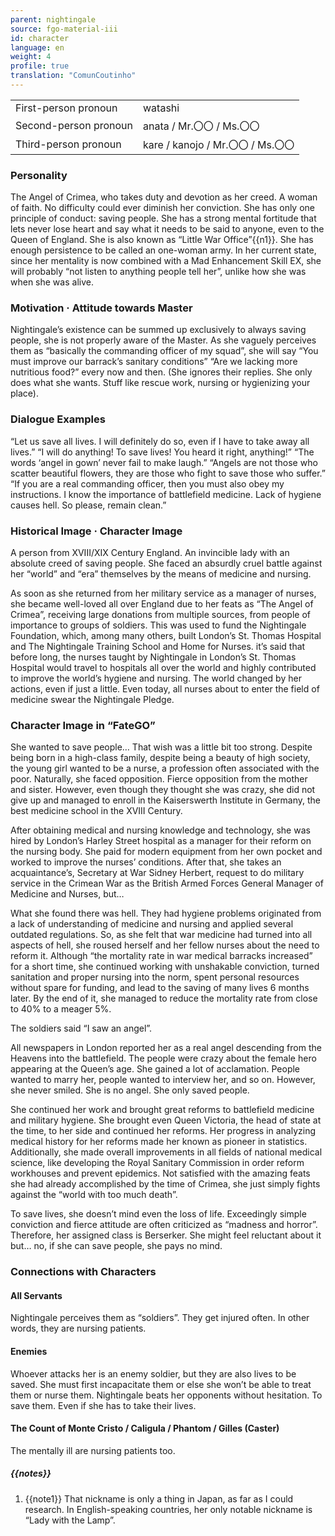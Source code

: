 ```yaml
---
parent: nightingale
source: fgo-material-iii
id: character
language: en
weight: 4
profile: true
translation: "ComunCoutinho"
---
```


<table>
  <tr><td>First-person pronoun</td><td>watashi</td></tr>
  <tr><td>Second-person pronoun</td><td>anata / Mr.〇〇 / Ms.〇〇</td></tr>
  <tr><td>Third-person pronoun</td><td>kare / kanojo / Mr.〇〇 / Ms.〇〇</td></tr>
</table>

### Personality

The Angel of Crimea, who takes duty and devotion as her creed.
A woman of faith. No difficulty could ever diminish her conviction. She has only one principle of conduct: saving people.
She has a strong mental fortitude that lets never lose heart and say what it needs to be said to anyone, even to the Queen of England.
She is also known as “Little War Office”{{n1}}. She has enough persistence to be called an one-woman army.
In her current state, since her mentality is now combined with a Mad Enhancement Skill EX, she will probably “not listen to anything people tell her”, unlike how she was when she was alive.

### Motivation · Attitude towards Master

Nightingale’s existence can be summed up exclusively to always saving people, she is not properly aware of the Master. As she vaguely perceives them as “basically the commanding officer of my squad”, she will say “You must improve our barrack’s sanitary conditions” “Are we lacking more nutritious food?” every now and then. (She ignores their replies. She only does what she wants. Stuff like rescue work, nursing or hygienizing your place).

### Dialogue Examples

“Let us save all lives. I will definitely do so, even if I have to take away all lives.”
“I will do anything! To save lives! You heard it right, anything!”
“The words ‘angel in gown’ never fail to make laugh.”
“Angels are not those who scatter beautiful flowers, they are those who fight to save those who suffer.”
“If you are a real commanding officer, then you must also obey my instructions. I know the importance of battlefield medicine. Lack of hygiene causes hell. So please, remain clean.”

### Historical Image · Character Image

A person from XVIII/XIX Century England.
An invincible lady with an absolute creed of saving people.
She faced an absurdly cruel battle against her “world” and “era” themselves by the means of medicine and nursing.

As soon as she returned from her military service as a manager of nurses, she became well-loved all over England due to her feats as “The Angel of Crimea”, receiving large donations from multiple sources, from people of importance to groups of soldiers. This was used to fund the Nightingale Foundation, which, among many others, built London’s St. Thomas Hospital and The Nightingale Training School and Home for Nurses. it’s said that before long, the nurses taught by Nightingale in London’s St. Thomas Hospital would travel to hospitals all over the world and highly contributed to improve the world’s hygiene and nursing.
The world changed by her actions, even if just a little.
Even today, all nurses about to enter the field of medicine swear the Nightingale Pledge.

### Character Image in “FateGO”

She wanted to save people…
That wish was a little bit too strong.
Despite being born in a high-class family, despite being a beauty of high society, the young girl wanted to be a nurse, a profession often associated with the poor.
Naturally, she faced opposition. Fierce opposition from the mother and sister. However, even though they thought she was crazy, she did not give up and managed to enroll in the Kaiserswerth Institute in Germany, the best medicine school in the XVIII Century.

After obtaining medical and nursing knowledge and technology, she was hired by London’s Harley Street hospital as a manager for their reform on the nursing body. She paid for modern equipment from her own pocket and worked to improve the nurses’ conditions.
After that, she takes an acquaintance’s, Secretary at War Sidney Herbert, request to do military service in the Crimean War as the British Armed Forces General Manager of Medicine and Nurses, but…

What she found there was hell.
They had hygiene problems originated from a lack of understanding of medicine and nursing and applied several outdated regulations. So, as she felt that war medicine had turned into all aspects of hell, she roused herself and her fellow nurses about the need to reform it. Although “the mortality rate in war medical barracks increased” for a short time, she continued working with unshakable conviction, turned sanitation and proper nursing into the norm, spent personal resources without spare for funding, and lead to the saving of many lives 6 months later.
By the end of it, she managed to reduce the mortality rate from close to 40% to a meager 5%.

The soldiers said “I saw an angel”.

All newspapers in London reported her as a real angel descending from the Heavens into the battlefield. The people were crazy about the female hero appearing at the Queen’s age. She gained a lot of acclamation. People wanted to marry her, people wanted to interview her, and so on.
However, she never smiled.
She is no angel. She only saved people.

She continued her work and brought great reforms to battlefield medicine and military hygiene. She brought even Queen Victoria, the head of state at the time, to her side and continued her reforms.
Her progress in analyzing medical history for her reforms made her known as pioneer in statistics.
Additionally, she made overall improvements in all fields of national medical science, like developing the Royal Sanitary Commission in order reform workhouses and prevent epidemics. Not satisfied with the amazing feats she had already accomplished by the time of Crimea, she just simply fights against the “world with too much death”.

To save lives, she doesn’t mind even the loss of life. Exceedingly simple conviction and fierce attitude are often criticized as “madness and horror”.
Therefore, her assigned class is Berserker.
She might feel reluctant about it but… no, if she can save people, she pays no mind.

### Connections with Characters

#### All Servants

Nightingale perceives them as “soldiers”. They get injured often. In other words, they are nursing patients.

#### Enemies

Whoever attacks her is an enemy soldier, but they are also lives to be saved.
She must first incapacitate them or else she won’t be able to treat them or nurse them. Nightingale beats her opponents without hesitation. To save them. Even if she has to take their lives.

#### The Count of Monte Cristo / Caligula / Phantom / Gilles (Caster)

The mentally ill are nursing patients too.

##### {{notes}}

1. {{note1}} That nickname is only a thing in Japan, as far as I could research. In English-speaking countries, her only notable nickname is “Lady with the Lamp”.
